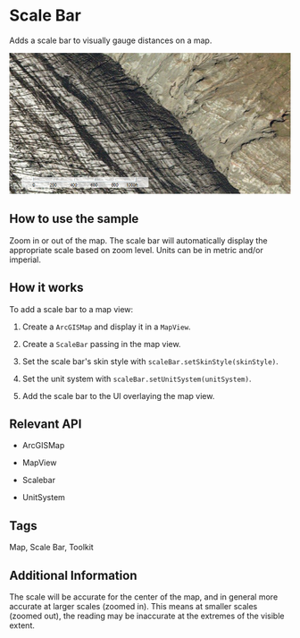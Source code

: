 # Scale Bar

Adds a scale bar to visually gauge distances on a map.

![](ScaleBar.png)

## How to use the sample

Zoom in or out of the map. The scale bar will automatically display the appropriate scale based on zoom level. Units can be in metric and/or imperial.

## How it works

To add a scale bar to a map view:


1. Create a `ArcGISMap` and display it in a `MapView`.

2. Create a `ScaleBar` passing in the map view.

3. Set the scale bar's skin style with `scaleBar.setSkinStyle(skinStyle)`.

4. Set the unit system with `scaleBar.setUnitSystem(unitSystem)`.

5. Add the scale bar to the UI overlaying the map view.


## Relevant API


*   ArcGISMap

*   MapView

*   Scalebar

*   UnitSystem


## Tags

Map, Scale Bar, Toolkit

## Additional Information

The scale will be accurate for the center of the map, and in general more accurate at larger scales (zoomed in). This means at smaller scales (zoomed out), the reading may be inaccurate at the extremes of the visible extent.